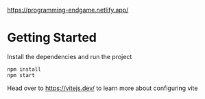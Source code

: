 https://programming-endgame.netlify.app/


# Getting Started
Install the dependencies and run the project
```
npm install
npm start
```

Head over to https://vitejs.dev/ to learn more about configuring vite
